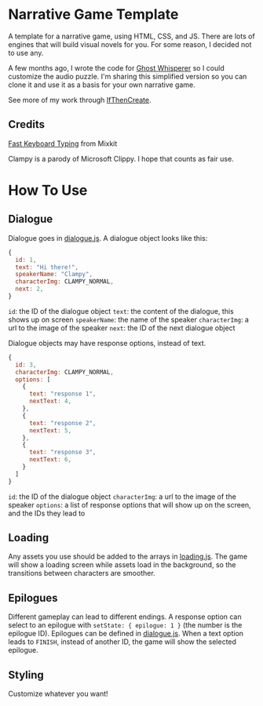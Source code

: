 # Narrative Game Template

A template for a narrative game, using HTML, CSS, and JS. There are lots of engines that will build visual novels for you. For some reason, I decided not to use any.

A few months ago, I wrote the code for [Ghost Whisperer](https://ifthencreate.itch.io/ghost-whisperer) so I could customize the audio puzzle. I'm sharing this simplified version so you can clone it and use it as a basis for your own narrative game. 

See more of my work through [IfThenCreate](https://linktr.ee/ifthencreate).

## Credits

[Fast Keyboard Typing](https://mixkit.co/free-sound-effects/keyboard/) from Mixkit

Clampy is a parody of Microsoft Clippy. I hope that counts as fair use. 

# How To Use

## Dialogue
Dialogue goes in [dialogue.js](./dialogue.js). A dialogue object looks like this:

```js
{
  id: 1,
  text: "Hi there!",
  speakerName: "Clampy",
  characterImg: CLAMPY_NORMAL,
  next: 2,
}
```
`id`: the ID of the dialogue object
`text`: the content of the dialogue, this shows up on screen
`speakerName`: the name of the speaker
`characterImg`: a url to the image of the speaker
`next`: the ID of the next dialogue object

Dialogue objects may have response options, instead of text. 

```js
{
  id: 3,
  characterImg: CLAMPY_NORMAL,
  options: [
    {
      text: "response 1",
      nextText: 4,
    },
    {
      text: "response 2",
      nextText: 5,
    },
    {
      text: "response 3",
      nextText: 6,
    }
  ]
}
```
`id`: the ID of the dialogue object
`characterImg`: a url to the image of the speaker
`options`: a list of response options that will show up on the screen, and the IDs they lead to

## Loading
Any assets you use should be added to the arrays in [loading.js](./loading.js). The game will show a loading screen while assets load in the background, so the transitions between characters are smoother. 

## Epilogues
Different gameplay can lead to different endings. A response option can select to an epilogue with `setState: { epilogue: 1 }` (the number is the epilogue ID). Epilogues can be defined in [dialogue.js](./dialogue.js). When a text option leads to `FINISH`, instead of another ID, the game will show the selected epilogue. 

## Styling
Customize whatever you want!
